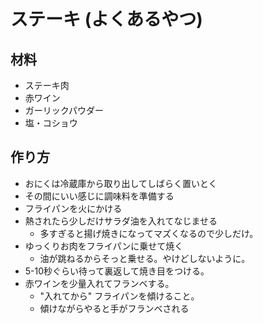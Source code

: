 # ステーキ (よくあるやつ)

## 材料

* ステーキ肉
* 赤ワイン
* ガーリックパウダー
* 塩・コショウ

## 作り方

* おにくは冷蔵庫から取り出してしばらく置いとく
* その間にいい感じに調味料を準備する
* フライパンを火にかける
* 熱されたら少しだけサラダ油を入れてなじませる
    * 多すぎると揚げ焼きになってマズくなるので少しだけ。
* ゆっくりお肉をフライパンに乗せて焼く
    * 油が跳ねるからそっと乗せる。やけどしないように。
* 5-10秒ぐらい待って裏返して焼き目をつける。
* 赤ワインを少量入れてフランベする。
    * "入れてから" フライパンを傾けること。
    * 傾けながらやると手がフランベされる
